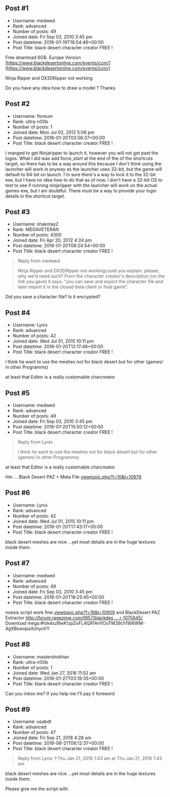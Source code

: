 ## Post #1
- Username: medwed
- Rank: advanced
- Number of posts: 49
- Joined date: Fri Sep 03, 2010 3:45 pm
- Post datetime: 2016-01-19T16:54:46+00:00
- Post Title: black desert character creator FREE !

Free download 6GB. Europe Version  [https://www.blackdesertonline.com/events/ccm/](https://www.blackdesertonline.com/events/ccm/)

Ninja Ripper and DX3DRipper not working 

Do you have any idea how to draw a model ? Thanks
## Post #2
- Username: floreum
- Rank: ultra-n00b
- Number of posts: 1
- Joined date: Mon Jul 02, 2012 5:06 pm
- Post datetime: 2016-01-20T03:56:37+00:00
- Post Title: black desert character creator FREE !

I manged to get Ninjaripper to launch it, however you will not get past the logos.
What I did was add force_start at the end of the of the shortcuts target, so there has to be a way around this because I don't think using the launcher will work in anyway as the launcher uses 32-bit, but the game will default to 64-bit on launch. I'm sure there's a way to lock it to the 32-bit exe, but I have no idea how to do that as of now.
I don't have a 32-bit OS to test to see if running ninjaripper with the launcher will work on the actual games exe, but I am doubtful. There must be a way to provide your login details in the shortcut target.
## Post #3
- Username: shakotay2
- Rank: MEGAVETERAN
- Number of posts: 4300
- Joined date: Fri Apr 20, 2012 4:24 pm
- Post datetime: 2016-01-20T08:24:54+00:00
- Post Title: black desert character creator FREE !

> Reply from medwed
>
> Ninja Ripper and DX3DRipper not workingcould you explain. please, why we'd need such?
From the character creator's description (on the link you gave) it says:
"you can save and export the character file and later import it in the closed beta client or final game".

Did you save a character file?
Is it encrypted?
## Post #4
- Username: Lynix
- Rank: advanced
- Number of posts: 42
- Joined date: Wed Jul 01, 2015 10:11 pm
- Post datetime: 2016-01-20T12:17:48+00:00
- Post Title: black desert character creator FREE !

i think he want to use the meshes not for black desert but for other (games/ in other Programms) 

at least that Editor is a really customable charcreator
## Post #5
- Username: medwed
- Rank: advanced
- Number of posts: 49
- Joined date: Fri Sep 03, 2010 3:45 pm
- Post datetime: 2016-01-20T15:50:12+00:00
- Post Title: black desert character creator FREE !

> Reply from Lynix
>
> i think he want to use the meshes not for black desert but for other (games/ in other Programms) 

at least that Editor is a really customable charcreator

Hm ... Black Desert PAZ + Meta File  [viewtopic.php?f=10&t=10879](http://forum.xentax.com/viewtopic.php?f=10&t=10879)
## Post #6
- Username: Lynix
- Rank: advanced
- Number of posts: 42
- Joined date: Wed Jul 01, 2015 10:11 pm
- Post datetime: 2016-01-20T17:43:17+00:00
- Post Title: black desert character creator FREE !

black desert meshes are nice ...yet most details are in the huge textures inside them.
## Post #7
- Username: medwed
- Rank: advanced
- Number of posts: 49
- Joined date: Fri Sep 03, 2010 3:45 pm
- Post datetime: 2016-01-20T18:25:45+00:00
- Post Title: black desert character creator FREE !

noesis script work fine [viewtopic.php?f=16&t=10909](http://forum.xentax.com/viewtopic.php?f=16&t=10909) and BlackDesert PAZ Extractor  [http://forum.ragezone.com/f857/blackdes ... r-1075645/](http://forum.ragezone.com/f857/blackdesert-paz-extractor-1075645/) Download mega:#!ok4xzBwK!zpZoFL4Q91AnYOoTM39ch1W6WM-4gXBxwopaXzhyoVY
## Post #8
- Username: mastershokhan
- Rank: ultra-n00b
- Number of posts: 1
- Joined date: Wed Jan 27, 2016 11:02 am
- Post datetime: 2016-01-27T03:19:35+00:00
- Post Title: black desert character creator FREE !

Can you inbox me? If you help me I'll pay it foreword
## Post #9
- Username: usabdt
- Rank: advanced
- Number of posts: 47
- Joined date: Fri Sep 21, 2018 4:28 am
- Post datetime: 2019-06-21T08:12:37+00:00
- Post Title: black desert character creator FREE !

> Reply from Lynix ↑Thu Jan 21, 2016 1:43 am at Thu Jan 21, 2016 1:43 am
>
> 
black desert meshes are nice ...yet most details are in the huge textures inside them.

Please give me the script with

